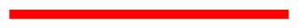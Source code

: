 <div id="header" aling="center"  style="background-color: red;">
<!--  <img src="https://media.giphy.com/media/JTVt3oqSBVjALgNulz/giphy.gif" width="200" style="border-radius:50px" />-->
 <p style="color:red;">Hi, I'm Moises, a full stack software engineer.<p/>
<div/>
